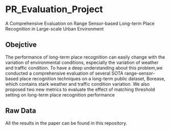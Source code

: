 # PR_Evaluation_Project
A Comprehensive Evaluation on Range Sensor-based Long-term Place Recognition in Large-scale Urban Environment

## Obejctive
The performance of long-term place recognition can easily change with the variation of environmental conditions, especially the variation of weather and traffic condition. To have a deep understanding about this problem,we conducted a comprehensive evaluation of several SOTA range-sensor-based place recognition techniques on a long-term public dataset, Borease, which contains stark weather and traffic condition variation. We also proposed two new metrics to evaluate the effect of matching threshold setting on long-term place recognition performance

## Raw Data
All the results in the paper can be found in this repository.

